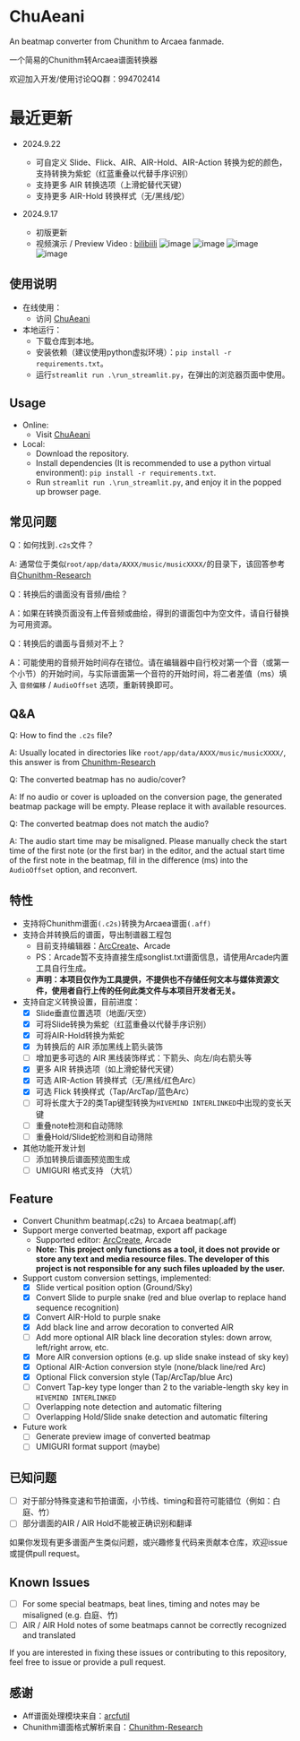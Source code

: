 # ChuAeani
An beatmap converter from Chunithm to Arcaea fanmade.

一个简易的Chunithm转Arcaea谱面转换器

欢迎加入开发/使用讨论QQ群：994702414
# 最近更新
- 2024.9.22
  - 可自定义 Slide、Flick、AIR、AIR-Hold、AIR-Action 转换为蛇的颜色，支持转换为紫蛇（红蓝重叠以代替手序识别）
  - 支持更多 AIR 转换选项（上滑蛇替代天键）
  - 支持更多 AIR-Hold 转换样式（无/黑线/蛇）


- 2024.9.17 
  - 初版更新
  - 视频演示 / Preview Video : [bilibiili](https://www.bilibili.com/video/BV1Lk4DehE6V/)
  ![image](https://github.com/user-attachments/assets/7a35259e-5190-4082-afe0-fd30435a3878)
  ![image](https://github.com/user-attachments/assets/255cdd2e-9ab5-4ca1-9161-5908cfb15178)
  ![image](https://github.com/user-attachments/assets/77670f26-0821-4aa9-abfd-7e5a570fddd1)
  ![image](https://github.com/user-attachments/assets/0d85c62e-4a8b-4d61-838b-6aba131f80ef)


## 使用说明
- 在线使用：
  - 访问 [ChuAeani](https://chuaeani.streamlit.app/)
- 本地运行： 
  - 下载仓库到本地。
  - 安装依赖（建议使用python虚拟环境）：`pip install -r requirements.txt`。
  - 运行`streamlit run .\run_streamlit.py`，在弹出的浏览器页面中使用。

## Usage
- Online:
  - Visit [ChuAeani](https://chuaeani.streamlit.app/)
- Local:
  - Download the repository.
  - Install dependencies (It is recommended to use a python virtual environment): `pip install -r requirements.txt`.
  - Run `streamlit run .\run_streamlit.py`, and enjoy it in the popped up browser page.
 
## 常见问题
Q：如何找到`.c2s`文件？

A: 通常位于类似`root/app/data/AXXX/music/musicXXXX/`的目录下，该回答参考自[Chunithm-Research](https://github.com/Suprnova/Chunithm-Research/blob/main/Charting.md)

Q：转换后的谱面没有音频/曲绘？

A：如果在转换页面没有上传音频或曲绘，得到的谱面包中为空文件，请自行替换为可用资源。

Q：转换后的谱面与音频对不上？

A：可能使用的音频开始时间存在错位。请在编辑器中自行校对第一个音（或第一个小节）的开始时间，与实际谱面第一个音符的开始时间，将二者差值（ms）填入 `音频偏移` / `AudioOffset` 选项，重新转换即可。

## Q&A
Q: How to find the `.c2s` file?

A: Usually located in directories like `root/app/data/AXXX/music/musicXXXX/`, this answer is from [Chunithm-Research](https://github.com/Suprnova/Chunithm-Research/blob/main/Charting.md)

Q: The converted beatmap has no audio/cover?

A: If no audio or cover is uploaded on the conversion page, the generated beatmap package will be empty. Please replace it with available resources.

Q: The converted beatmap does not match the audio?

A: The audio start time may be misaligned. Please manually check the start time of the first note (or the first bar) in the editor, and the actual start time of the first note in the beatmap, fill in the difference (ms) into the `AudioOffset` option, and reconvert.

## 特性
- 支持将Chunithm谱面`(.c2s)`转换为Arcaea谱面`(.aff)`
- 支持合并转换后的谱面，导出制谱器工程包
  - 目前支持编辑器：[ArcCreate](https://github.com/Arcthesia/ArcCreate)、Arcade
  - PS：Arcade暂不支持直接生成songlist.txt谱面信息，请使用Arcade内置工具自行生成。
  - **声明：本项目仅作为工具提供，不提供也不存储任何文本与媒体资源文件，使用者自行上传的任何此类文件与本项目开发者无关。**
- 支持自定义转换设置，目前进度：
  - [x] Slide垂直位置选项（地面/天空）
  - [x] 可将Slide转换为紫蛇（红蓝重叠以代替手序识别）
  - [x] 可将AIR-Hold转换为紫蛇
  - [x] 为转换后的 AIR 添加黑线上箭头装饰
  - [ ] 增加更多可选的 AIR 黑线装饰样式：下箭头、向左/向右箭头等
  - [x] 更多 AIR 转换选项（如上滑蛇替代天键）
  - [x] 可选 AIR-Action 转换样式（无/黑线/红色Arc）
  - [x] 可选 Flick 转换样式（Tap/ArcTap/蓝色Arc）
  - [ ] 可将长度大于2的类Tap键型转换为`HIVEMIND INTERLINKED`中出现的变长天键
  - [ ] 重叠note检测和自动筛除
  - [ ] 重叠Hold/Slide蛇检测和自动筛除
- 其他功能开发计划
  - [ ] 添加转换后谱面预览图生成
  - [ ] UMIGURI 格式支持 （大坑）

## Feature
- Convert Chunithm beatmap(.c2s) to Arcaea beatmap(.aff)
- Support merge converted beatmap, export aff package
  - Supported editor: [ArcCreate](https://github.com/Arcthesia/ArcCreate), Arcade
  - **Note: This project only functions as a tool, it does not provide or store any text and media resource files. The developer of this project is not responsible for any such files uploaded by the user.**
- Support custom conversion settings, implemented:
  - [x] Slide vertical position option (Ground/Sky)
  - [x] Convert Slide to purple snake (red and blue overlap to replace hand sequence recognition)
  - [x] Convert AIR-Hold to purple snake
  - [x] Add black line and arrow decoration to converted AIR
  - [ ] Add more optional AIR black line decoration styles: down arrow, left/right arrow, etc.
  - [x] More AIR conversion options (e.g. up slide snake instead of sky key)
  - [x] Optional AIR-Action conversion style (none/black line/red Arc)
  - [x] Optional Flick conversion style (Tap/ArcTap/blue Arc)
  - [ ] Convert Tap-key type longer than 2 to the variable-length sky key in `HIVEMIND INTERLINKED`
  - [ ] Overlapping note detection and automatic filtering
  - [ ] Overlapping Hold/Slide snake detection and automatic filtering
- Future work
  - [ ] Generate preview image of converted beatmap
  - [ ] UMIGURI format support (maybe)

## 已知问题
  - [ ] 对于部分特殊变速和节拍谱面，小节线、timing和音符可能错位（例如：白庭、竹）
  - [ ] 部分谱面的AIR / AIR Hold不能被正确识别和翻译

如果你发现有更多谱面产生类似问题，或兴趣修复代码来贡献本仓库，欢迎issue或提供pull request。

## Known Issues
  - [ ] For some special beatmaps, beat lines, timing and notes may be misaligned (e.g. 白庭、竹)
  - [ ] AIR / AIR Hold notes of some beatmaps cannot be correctly recognized and translated

If you are interested in fixing these issues or contributing to this repository, feel free to issue or provide a pull request.

## 感谢
- Aff谱面处理模块来自：[arcfutil](https://github.com/feightwywx/arcfutil)
- Chunithm谱面格式解析来自：[Chunithm-Research](https://github.com/Suprnova/Chunithm-Research/blob/main/Charting.md)
